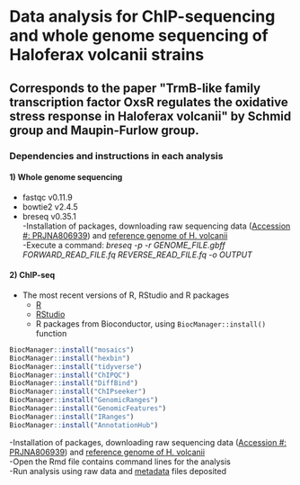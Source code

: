 # Data analysis for ChIP-sequencing and whole genome sequencing of Haloferax volcanii strains

## Corresponds to the paper "TrmB-like family transcription factor OxsR regulates the oxidative stress response in Haloferax volcanii" by Schmid group and Maupin-Furlow group.

### Dependencies and instructions in each analysis

#### 1) Whole genome sequencing
* fastqc v0.11.9
* bowtie2 v2.4.5
* breseq v0.35.1 <br/>
-Installation of packages, downloading raw sequencing data ([Accession #: PRJNA806939](https://www.ncbi.nlm.nih.gov/bioproject/806939)) and [reference genome of H. volcanii](https://www.ncbi.nlm.nih.gov/genome/?term=haloferax+volcanii) <br/>
-Execute a command: _breseq -p -r GENOME_FILE.gbff FORWARD_READ_FILE.fq REVERSE_READ_FILE.fq -o OUTPUT_ <br/>

#### 2) ChIP-seq
* The most recent versions of R, RStudio and R packages
  * [R](https://cran.r-project.org/)
  * [RStudio](https://www.rstudio.com/products/rstudio/download/#download)
  * R packages from Bioconductor, using `BiocManager::install()` function
```r
BiocManager::install("mosaics")
BiocManager::install("hexbin")
BiocManager::install("tidyverse")
BiocManager::install("ChIPQC")
BiocManager::install("DiffBind")
BiocManager::install("ChIPseeker")
BiocManager::install("GenomicRanges")
BiocManager::install("GenomicFeatures")
BiocManager::install("IRanges")
BiocManager::install("AnnotationHub")
```
-Installation of packages, downloading raw sequencing data ([Accession #: PRJNA806939](https://www.ncbi.nlm.nih.gov/bioproject/806939)) and [reference genome of H. volcanii](https://www.ncbi.nlm.nih.gov/genome/?term=haloferax+volcanii) <br/>
-Open the Rmd file contains command lines for the analysis <br/>
-Run analysis using raw data and [metadata](https://github.com/sungminhwang-duke/OxsR_ChIP_WGS/tree/master/Meta_data) files deposited <br/>
